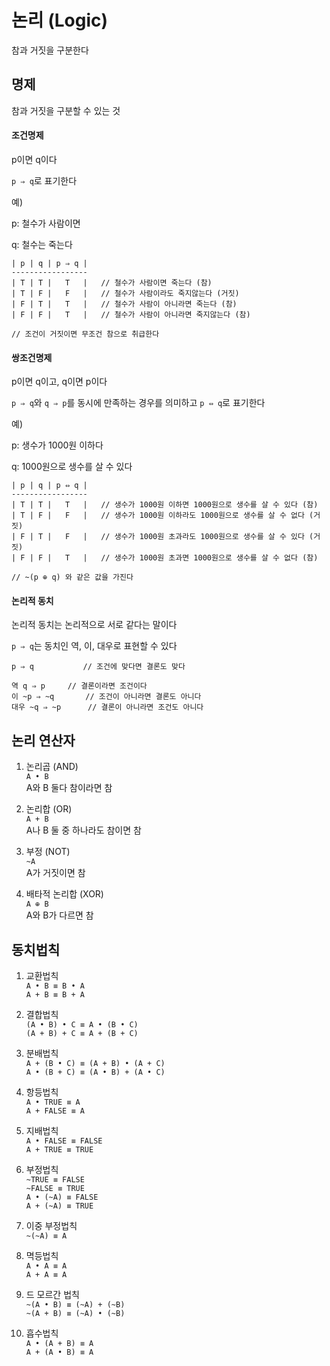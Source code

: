 # 논리 (Logic)
참과 거짓을 구분한다

## 명제

참과 거짓을 구분할 수 있는 것

#### 조건명제

p이면 q이다

`p ⇒ q`로 표기한다

예)

p: 철수가 사람이면

q: 철수는 죽는다

```
| p | q | p ⇒ q |
-----------------
| T | T |	T   |	// 철수가 사람이면 죽는다 (참)
| T | F |	F	|	// 철수가 사람이라도 죽지않는다 (거짓)
| F | T |	T	|	// 철수가 사람이 아니라면 죽는다 (참)
| F | F |	T	|	// 철수가 사람이 아니라면 죽지않는다 (참)

// 조건이 거짓이면 무조건 참으로 취급한다
```

#### 쌍조건명제

p이면 q이고, q이면 p이다

`p ⇒ q`와 `q ⇒ p`를 동시에 만족하는 경우를 의미하고 `p ⇔ q`로 표기한다

예) 

p: 생수가 1000원 이하다

q: 1000원으로 생수를 살 수 있다

```
| p | q | p ⇔ q |
-----------------
| T | T |	T   |	// 생수가 1000원 이하면 1000원으로 생수를 살 수 있다 (참)
| T | F |	F	|	// 생수가 1000원 이하라도 1000원으로 생수를 살 수 없다 (거짓)
| F | T |	F	|	// 생수가 1000원 초과라도 1000원으로 생수를 살 수 있다 (거짓)
| F | F |	T	|	// 생수가 1000원 초과면 1000원으로 생수를 살 수 없다 (참)

// ~(p ⊕ q) 와 같은 값을 가진다
```

#### 논리적 동치

논리적 동치는 논리적으로 서로 같다는 말이다

`p ⇒ q`는 동치인 역, 이, 대우로 표현할 수 있다

```
p ⇒ q			// 조건에 맞다면 결론도 맞다

역 q ⇒ p		// 결론이라면 조건이다
이 ~p ⇒ ~q		// 조건이 아니라면 결론도 아니다
대우 ~q ⇒ ~p		// 결론이 아니라면 조건도 아니다
```



## 논리 연산자
1. 논리곱 (AND)  
`A • B`  
A와 B 둘다 참이라면 참  

2. 논리합 (OR)  
`A + B`  
A나 B 둘 중 하나라도 참이면 참  

3. 부정 (NOT)  
`~A`  
A가 거짓이면 참  

4. 배타적 논리합 (XOR)  
`A ⊕ B`  
A와 B가 다르면 참

## 동치법칙

1. 교환법칙  
   `A • B ≡ B • A`  
   `A + B ≡ B + A`  

2. 결합법칙  
   `(A • B) • C ≡ A • (B • C)`  
   `(A + B) + C ≡ A + (B + C)`  

3. 분배법칙  
   `A + (B • C) ≡ (A + B) • (A + C)`  
   `A • (B + C) ≡ (A • B) + (A • C)`  

4. 항등법칙  
   `A • TRUE ≡ A`  
   `A + FALSE ≡ A`  

5. 지배법칙  
   `A • FALSE ≡ FALSE `  
   `A + TRUE ≡ TRUE `  

6. 부정법칙  
   `~TRUE ≡ FALSE `  
   `~FALSE ≡ TRUE `  
   `A • (~A) ≡ FALSE`  
   `A + (~A) ≡ TRUE`  

7. 이중 부정법칙  
   `~(~A) ≡ A`  
   
8. 멱등법칙  
   `A • A ≡ A`  
   `A + A ≡ A`  

9. 드 모르간 법칙  
   `~(A • B) ≡ (~A) + (~B)`  
   `~(A + B) ≡ (~A) • (~B)`  
   
10. 흡수법칙  
      `A • (A + B) ≡ A`  
      `A + (A • B) ≡ A`  
